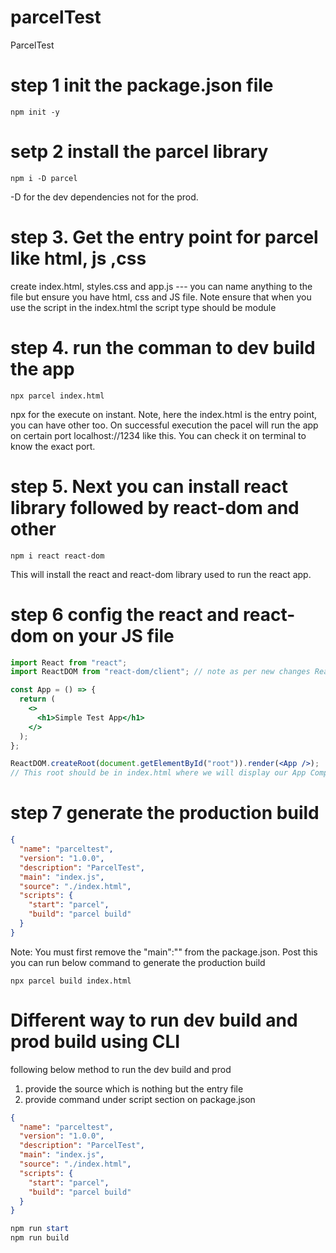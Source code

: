 # parcelTest

ParcelTest

# step 1 init the package.json file

`npm init -y `

# setp 2 install the parcel library

`npm i -D parcel`

-D for the dev dependencies not for the prod.

# step 3. Get the entry point for parcel like html, js ,css

create index.html, styles.css and app.js --- you can name anything to the file but ensure you have html, css and JS file. Note ensure that when you use the script in the index.html the script type should be module

# step 4. run the comman to dev build the app

`npx parcel index.html`

npx for the execute on instant. Note, here the index.html is the entry point, you can have other too. On successful execution the pacel will run the app on certain port localhost://1234 like this. You can check it on terminal to know the exact port.

# step 5. Next you can install react library followed by react-dom and other

`npm i react react-dom`

This will install the react and react-dom library used to run the react app.

# step 6 config the react and react-dom on your JS file

```jsx
import React from "react";
import ReactDOM from "react-dom/client"; // note as per new changes ReactDOM should be imported from react-dom/client

const App = () => {
  return (
    <>
      <h1>Simple Test App</h1>
    </>
  );
};

ReactDOM.createRoot(document.getElementById("root")).render(<App />);
// This root should be in index.html where we will display our App Component
```

# step 7 generate the production build

```json
{
  "name": "parceltest",
  "version": "1.0.0",
  "description": "ParcelTest",
  "main": "index.js",
  "source": "./index.html",
  "scripts": {
    "start": "parcel",
    "build": "parcel build"
  }
}
```

Note: You must first remove the "main":"" from the package.json. Post this you can run below command to generate the production build

`npx parcel build index.html`

# Different way to run dev build and prod build using CLI

following below method to run the dev build and prod

1. provide the source which is nothing but the entry file
2. provide command under script section on package.json

```json
{
  "name": "parceltest",
  "version": "1.0.0",
  "description": "ParcelTest",
  "main": "index.js",
  "source": "./index.html",
  "scripts": {
    "start": "parcel",
    "build": "parcel build"
  }
}
```

```powershell
npm run start
npm run build
```
